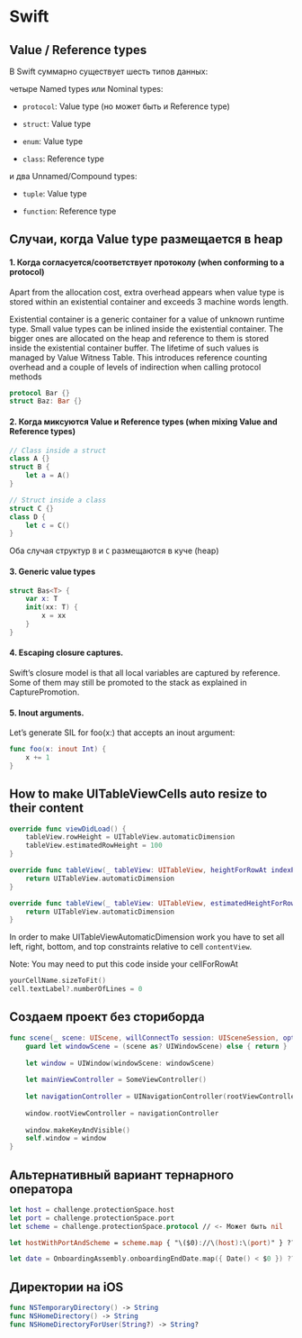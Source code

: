 # Swift

## Value / Reference types

В Swift суммарно существует шесть типов данных:

четыре Named types или Nominal types:

- `protocol`: Value type (но может быть и Reference type)

- `struct`: Value type

- `enum`: Value type

- `class`: Reference type

и два Unnamed/Compound types:

- `tuple`: Value type

- `function`: Reference type

## Случаи, когда Value type размещается в heap

#### 1. Когда согласуется/соответствует протоколу (when conforming to a protocol)

Apart from the allocation cost, extra overhead appears when value type is stored within an existential container and exceeds 3 machine words length.

Existential container is a generic container for a value of unknown runtime type. Small value types can be inlined inside the existential container. The bigger ones are allocated on the heap and reference to them is stored inside the existential container buffer. The lifetime of such values is managed by Value Witness Table. This introduces reference counting overhead and a couple of levels of indirection when calling protocol methods

```swift
protocol Bar {}
struct Baz: Bar {}
```

#### 2. Когда миксуются Value и Reference types (when mixing Value and Reference types)

```swift
// Class inside a struct
class A {}
struct B {
    let a = A()
}

// Struct inside a class
struct C {}
class D {
    let c = C()
}
```

Оба случая структур `B` и `C` размещаются в куче (heap)

#### 3. Generic value types

```swift
struct Bas<T> {
    var x: T
    init(xx: T) {
        x = xx
    }
}
```

#### 4. Escaping closure captures.

Swift’s closure model is that all local variables are captured by reference. Some of them may still be promoted to the stack as explained in CapturePromotion.

#### 5. Inout arguments.

Let’s generate SIL for foo(x:) that accepts an inout argument:

```swift
func foo(x: inout Int) {
    x += 1
}
```

## How to make UITableViewCells auto resize to their content

```swift
override func viewDidLoad() {
    tableView.rowHeight = UITableView.automaticDimension
    tableView.estimatedRowHeight = 100
}
```
```swift
override func tableView(_ tableView: UITableView, heightForRowAt indexPath: IndexPath) -> CGFloat {
    return UITableView.automaticDimension
}
```
```swift
override func tableView(_ tableView: UITableView, estimatedHeightForRowAt indexPath: IndexPath) -> CGFloat {
    return UITableView.automaticDimension
}
```
In order to make UITableViewAutomaticDimension work you have to set all left, right, bottom, and top constraints relative to cell `contentView`.

Note: You may need to put this code inside your cellForRowAt

```swift
yourCellName.sizeToFit()
cell.textLabel?.numberOfLines = 0
```

## Создаем проект без сториборда

```swift
func scene(_ scene: UIScene, willConnectTo session: UISceneSession, options connectionOptions: UIScene.ConnectionOptions) {
    guard let windowScene = (scene as? UIWindowScene) else { return }
        
    let window = UIWindow(windowScene: windowScene)
        
    let mainViewController = SomeViewController()
        
    let navigationController = UINavigationController(rootViewController: mainViewController)
        
    window.rootViewController = navigationController
        
    window.makeKeyAndVisible()
    self.window = window
}
```

## Альтернативный вариант тернарного оператора

```swift
let host = challenge.protectionSpace.host
let port = challenge.protectionSpace.port
let scheme = challenge.protectionSpace.protocol // <- Может быть nil

let hostWithPortAndScheme = scheme.map { "\($0)://\(host):\(port)" } ?? "\(host):\(port)"
```

```swift
let date = OnboardingAssembly.onboardingEndDate.map({ Date() < $0 }) ?? true
```

## Директории на iOS

```swift
func NSTemporaryDirectory() -> String
func NSHomeDirectory() -> String
func NSHomeDirectoryForUser(String?) -> String?
```
